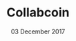 ---
layout: project_page
title: "Collabcoin"
excerpt: "Decentralised Crowdsourced Investment Fund"
imgurl: /assets/images/collabcoin/execution.png
gitlink: https://github.com/waqasaliabbasi/CollabCoin
projectdate: 03 December 2017
date: 03 December 2017
images:
  - /assets/images/collabcoin/execution.png
  - /assets/images/collabcoin/hongkong_round.JPG
  - /assets/images/collabcoin/market.png
  - /assets/images/collabcoin/scbgrandfinals.jpg
  - /assets/images/collabcoin/technical.png
projectdescription: "The product aims at making a Market-beating portfolio by Crowd-sourcing insights and capital </br>
It involves making use of talented individuals to create their portfolio of various funds and then executes orders from the individuals whose portfolio performs better essentially creating a bigger market beating portfolio. </br>
Our Algorithm gives incentives in terms of collabcoins (blockchain based currency) to the individuals who perform better and they can reap the benefits of being involved in the platforms using their collabcoins"
teamdesc: The project was developed by a team of 5 from October 2017 until December 2017 for Shanghai Commercial Bank Hackathon
technology_stack: 
  - BigChainDB Blockchain 
  - Meteor based Frontend (Web Application)
  - Azure Batch AI used for training the model
  - Integrated Front-End utilising latest javascript and boostrap 4.0
awards:
  - Runner-up:Shanghai Commercial Bank Fintech Hackathon Grand Finals (50,000 RMB)
  - Winner:Shanghai Commercial Bank Fintech Hackathon Hong Kong Round (20,000 HKD)
team:
  member1:
    link: https://piyushjha.me
    name: Piyush Jha
  member2:
    link: https://waqasali.dev
    name: Waqas Ali
  member3:
    link: https://www.linkedin.com/in/michelle-wing-yu-lee-571604b8/
    name: Michelle Lee
  member4:
    link: https://www.linkedin.com/in/chris-chun-kau-wong-8a05bba4/
    name: Chris Wong
  member5:
    name: Chloe
---